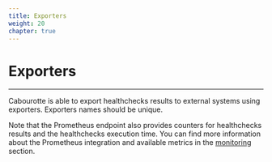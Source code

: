 ```yaml
---
title: Exporters
weight: 20
chapter: true
---
```


# Exporters

---

Cabourotte is able to export healthchecks results to external systems using exporters. Exporters names should be unique.

Note that the Prometheus endpoint also provides counters for healthchecks results and the healthchecks execution time. You can find more information about the Prometheus integration and available metrics in the [monitoring](/installation/monitoring/) section.
